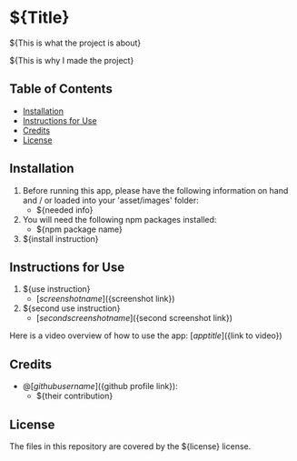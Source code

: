# ${Title}

${This is what the project is about}

${This is why I made the project}

## Table of Contents
* [Installation](#installation)
* [Instructions for Use](#instructions-for-use)
* [Credits](#credits)
* [License](#license)

## Installation
1. Before running this app, please have the following information on hand and / or loaded into your 'asset/images' folder:
   - ${needed info}
2. You will need the following npm packages installed:
   - ${npm package name}
3. ${install instruction}

## Instructions for Use
1. ${use instruction}
   - [${screenshot name}](${screenshot link})
2. ${second use instruction}
   - [${second screenshot name}](${second screenshot link})

Here is a video overview of how to use the app: [${app title}](${link to video})

## Credits
- @[${github username}](${github profile link}):
  - ${their contribution}


## License
The files in this repository are covered by the ${license} license.
